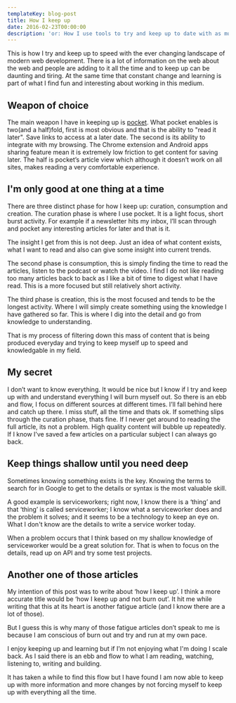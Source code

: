 ```yaml
---
templateKey: blog-post
title: How I keep up
date: 2016-02-23T00:00:00
description: 'or: How I use tools to try and keep up to date with as much info as possible'
---
```


This is how I try and keep up to speed with the ever changing landscape of modern web development. There is a lot of information on the web about the web and people are adding to it all the time and to keep up can be daunting and tiring. At the same time that constant change and learning is part of what I find fun and interesting about working in this medium.

## Weapon of choice

The main weapon I have in keeping up is [pocket](getpocket.com). What pocket enables is two(and a half)fold, first is most obvious and that is the ability to "read it later". Save links to access at a later date. The second is its ability to integrate with my browsing. The Chrome extension and Android apps sharing feature mean it is extremely low friction to get content for saving later. The half is pocket’s article view which although it doesn’t work on all sites, makes reading a very comfortable experience.

## I'm only good at one thing at a time

There are three distinct phase for how I keep up: curation, consumption and creation. The curation phase is where I use pocket. It is a light focus, short burst activity. For example if a newsletter hits my inbox, I’ll scan through and pocket any interesting articles for later and that is it.

The insight I get from this is not deep. Just an idea of what content exists, what I want to read and also can give some insight into current trends.

The second phase is consumption, this is simply finding the time to read the articles, listen to the podcast or watch the video. I find I do not like reading too many articles back to back as I like a bit of time to digest what I have read. This is a more focused but still relatively short activity.

The third phase is creation, this is the most focused and tends to be the longest activity. Where I will simply create something using the knowledge I have gathered so far. This is where I dig into the detail and go from knowledge to understanding.

That is my process of filtering down this mass of content that is being produced everyday and trying to keep myself up to speed and knowledgable in my field.

## My secret

I don’t want to know everything. It would be nice but I know if I try and keep up with and understand everything I will burn myself out. So there is an ebb and flow, I focus on different sources at different times. I’ll fall behind here and catch up there. I miss stuff, all the time and thats ok. If something slips through the curation phase, thats fine. If I never get around to reading the full article, its not a problem. High quality content will bubble up repeatedly.  If I know I’ve saved a few articles on a particular subject I can always go back.

## Keep things shallow until you need deep

Sometimes knowing something exists is the key. Knowing the terms to search for in Google to get to the details or syntax is the most valuable skill.

A good example is serviceworkers; right now, I know there is a ‘thing’ and that ‘thing’ is called serviceworker; I know what a serviceworker does and the problem it solves; and it seems to be a technology to keep an eye on. What I don't know are the details to write a service worker today.

When a problem occurs that I think based on my shallow knowledge of serviceworker would be a great solution for. That is when to focus on the details, read up on API and try some test projects.

## Another one of those articles

My intention of this post was to write about ‘how I keep up’. I think a more accurate title would be ‘how I keep up and not burn out’.  It hit me while writing that this at its heart is another fatigue article (and I know there are a lot of those).

But I guess this is why many of those fatigue articles don’t speak to me is because I am conscious of burn out and try and run at my own pace.

I enjoy keeping up and learning but if I’m not enjoying what I'm doing I scale back. As I said there is an ebb and flow to what I am reading, watching, listening to, writing and building.

It has taken a while to find this flow but I have found I am now able to keep up with more information and more changes by not forcing myself to keep up with everything all the time.
